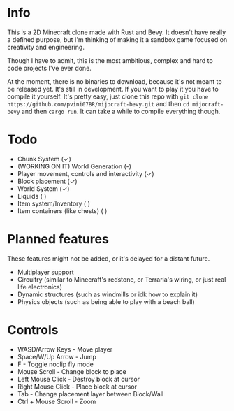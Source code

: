 # Info
This is a 2D Minecraft clone made with Rust and Bevy. It doesn't have really a defined purpose, but I'm thinking of making it a sandbox game focused on creativity and engineering.

Though I have to admit, this is the most ambitious, complex and hard to code projects I've ever done.

At the moment, there is no binaries to download, because it's not meant to be released yet. It's still in development. If you want to play it you have to compile it yourself. It's pretty easy, just clone this repo with ``git clone https://github.com/pvini07BR/mijocraft-bevy.git`` and then ``cd mijocraft-bevy`` and then ``cargo run``. It can take a while to compile everything though.

# Todo
- Chunk System (✓)
- (WORKING ON IT) World Generation (-)
- Player movement, controls and interactivity (✓)
- Block placement (✓)
- World System (✓)
- Liquids ( )
- Item system/Inventory ( )
- Item containers (like chests) ( )

# Planned features
These features might not be added, or it's delayed for a distant future.
- Multiplayer support
- Circuitry (similar to Minecraft's redstone, or Terraria's wiring, or just real life electronics)
- Dynamic structures (such as windmills or idk how to explain it)
- Physics objects (such as being able to play with a beach ball)

# Controls
- WASD/Arrow Keys - Move player
- Space/W/Up Arrow - Jump
- F - Toggle noclip fly mode
- Mouse Scroll - Change block to place
- Left Mouse Click - Destroy block at cursor
- Right Mouse Click - Place block at cursor
- Tab - Change placement layer between Block/Wall
- Ctrl + Mouse Scroll - Zoom 
